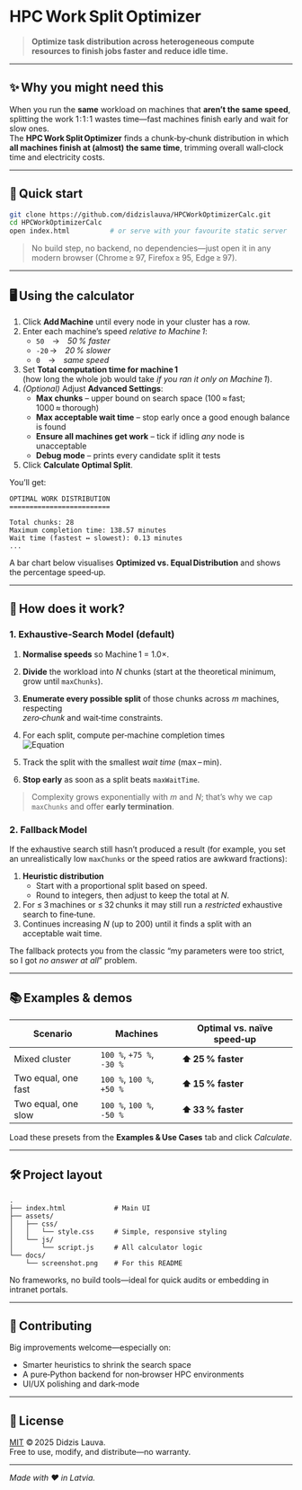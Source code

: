 # HPC Work Split Optimizer

> **Optimize task distribution across heterogeneous compute resources to finish jobs faster and reduce idle time.**


---

## ✨ Why you might need this

When you run the **same** workload on machines that **aren’t the same speed**, splitting the work 1 : 1 : 1 wastes time—fast machines finish early and wait for slow ones.  
The **HPC Work Split Optimizer** finds a chunk‑by‑chunk distribution in which **all machines finish at (almost) the same time**, trimming overall wall‑clock time and electricity costs.

---

## 🚀 Quick start

```bash
git clone https://github.com/didzislauva/HPCWorkOptimizerCalc.git
cd HPCWorkOptimizerCalc
open index.html          # or serve with your favourite static server
```

> No build step, no backend, no dependencies—just open it in any modern browser (Chrome ≥ 97, Firefox ≥ 95, Edge ≥ 97).

---

## 🖥️ Using the calculator

1. Click **Add Machine** until every node in your cluster has a row.  
2. Enter each machine’s speed *relative to Machine 1*:
   * `50` → *50 % faster*  
   * `-20` → *20 % slower*  
   * `0` → *same speed*
3. Set **Total computation time for machine 1**  
   (how long the whole job would take *if you ran it only on Machine 1*).
4. *(Optional)* Adjust **Advanced Settings**:
   * **Max chunks** – upper bound on search space (100 ≈ fast; 1000 ≈ thorough)
   * **Max acceptable wait time** – stop early once a good enough balance is found
   * **Ensure all machines get work** – tick if idling *any* node is unacceptable
   * **Debug mode** – prints every candidate split it tests
5. Click **Calculate Optimal Split**.

You’ll get:

```
OPTIMAL WORK DISTRIBUTION
=========================

Total chunks: 28
Maximum completion time: 138.57 minutes
Wait time (fastest ↔ slowest): 0.13 minutes
...
```

A bar chart below visualises **Optimized vs. Equal Distribution** and shows the percentage speed‑up.

---

## 🧠 How does it work?

### 1.  Exhaustive‑Search Model (default)

1. **Normalise speeds** so Machine 1 = 1.0×.  
2. **Divide** the workload into *N* chunks (start at the theoretical minimum, grow until `maxChunks`).  
3. **Enumerate every possible split** of those chunks across *m* machines, respecting  
   *zero‑chunk* and wait‑time constraints.  
4. For each split, compute per‑machine completion times  
![Equation](https://latex.codecogs.com/svg.image?T_i%20=%20\frac{\text{chunks}_i}{N}%20\cdot%20\frac{T_{\text{base}}}{\text{speed}_i})

5. Track the split with the smallest *wait time* (max – min).  
6. **Stop early** as soon as a split beats `maxWaitTime`.

> Complexity grows exponentially with *m* and *N*; that’s why we cap `maxChunks` and offer **early termination**.

### 2.  Fallback Model

If the exhaustive search still hasn’t produced a result (for example, you set an unrealistically low `maxChunks` or the speed ratios are awkward fractions):

1. **Heuristic distribution**  
   * Start with a proportional split based on speed.  
   * Round to integers, then adjust to keep the total at *N*.
2. For ≤ 3 machines or ≤ 32 chunks it may still run a *restricted* exhaustive search to fine‑tune.
3. Continues increasing *N* (up to 200) until it finds a split with an acceptable wait time.

The fallback protects you from the classic “my parameters were too strict, so I got *no answer at all*” problem.

---

## 📚 Examples & demos

| Scenario | Machines | Optimal vs. naïve speed‑up |
|----------|----------|----------------------------|
| Mixed cluster | `100 %`, `+75 %`, `‑30 %` | **⬆ 25 % faster** |
| Two equal, one fast | `100 %`, `100 %`, `+50 %` | **⬆ 15 % faster** |
| Two equal, one slow | `100 %`, `100 %`, `‑50 %` | **⬆ 33 % faster** |

Load these presets from the **Examples & Use Cases** tab and click *Calculate*.

---

## 🛠️ Project layout

```
.
├── index.html            # Main UI
├── assets/
│   ├── css/
│   │   └── style.css     # Simple, responsive styling
│   └── js/
│       └── script.js     # All calculator logic
└── docs/
    └── screenshot.png    # For this README
```

No frameworks, no build tools—ideal for quick audits or embedding in intranet portals.

---


## 🤝 Contributing

Big improvements welcome—especially on:
* Smarter heuristics to shrink the search space
* A pure‑Python backend for non‑browser HPC environments
* UI/UX polishing and dark‑mode

---

## 📄 License

[MIT](LICENSE) © 2025 Didzis Lauva.  
Free to use, modify, and distribute—no warranty.

---

*Made with ❤️ in Latvia.*
